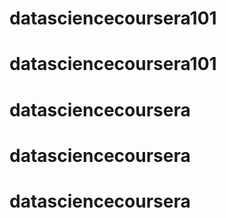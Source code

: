 # datasciencecoursera101
# datasciencecoursera101
# datasciencecoursera
# datasciencecoursera
# datasciencecoursera
